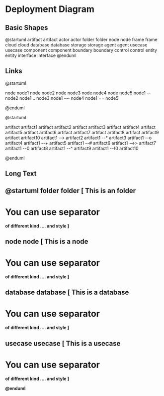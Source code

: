 # Deployment Diagram

## Basic Shapes

@startuml
artifact artifact
actor actor
folder folder
node node
frame frame
cloud cloud
database database
storage storage
agent agent
usecase usecase
component component
boundary boundary
control control
entity entity
interface interface
@enduml

## Links

@startuml

node node1
node node2
node node3
node node4
node node5
node1 -- node2
node1 .. node3
node1 ~~ node4
node1 == node5

@enduml

@startuml

artifact artifact1
artifact artifact2
artifact artifact3
artifact artifact4
artifact artifact5
artifact artifact6
artifact artifact7
artifact artifact8
artifact artifact9
artifact artifact10
artifact1 --> artifact2
artifact1 --* artifact3
artifact1 --o artifact4
artifact1 --+ artifact5
artifact1 --# artifact6
artifact1 -->> artifact7
artifact1 --0 artifact8
artifact1 --^ artifact9
artifact1 --(0 artifact10

@enduml

## Long Text

@startuml
folder folder [
This is an <b>folder
----
You can use separator
====
of different kind
....
and style
]

node node [
This is a <b>node
----
You can use separator
====
of different kind
....
and style
]

database database [
This is a <b>database
----
You can use separator
====
of different kind
....
and style
]

usecase usecase [
This is a <b>usecase
----
You can use separator
====
of different kind
....
and style
]

@enduml

